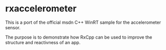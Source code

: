 rxaccelerometer
===============

This is a port of the official msdn C++ WinRT sample for the accelerometer sensor.

The purpose is to demonstrate how RxCpp can be used to improve the structure and reactivness of an app.
